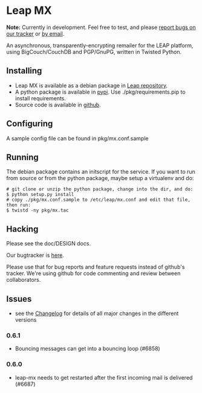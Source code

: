 Leap MX
=======

**Note:** Currently in development. Feel free to test, and please [report bugs
on our tracker](https://we.riseup.net/leap/mx) or [by
email](mailto:discuss@leap.se).

An asynchronous, transparently-encrypting remailer for the LEAP platform,
using BigCouch/CouchDB and PGP/GnuPG, written in Twisted Python.

## Installing

  * Leap MX is available as a debian package in [Leap
    repository](http://deb.leap.se/repository/).
  * A python package is available in
    [pypi](https://pypi.python.org/pypi/leap.mx). Use ./pkg/requirements.pip
    to install requirements.
  * Source code is available in [github](https://github.com/leapcode/leap_mx).

## Configuring

A sample config file can be found in pkg/mx.conf.sample

## Running

The debian package contains an initscript for the service. If you want to run
from source or from the python package, maybe setup a virtualenv and do:

~~~
# git clone or unzip the python package, change into the dir, and do:
$ python setup.py install
# copy ./pkg/mx.conf.sample to /etc/leap/mx.conf and edit that file, then run:
$ twistd -ny pkg/mx.tac
~~~

## Hacking

Please see the doc/DESIGN docs.

Our bugtracker is [here](https://leap.se/code/projects/mx).

Please use that for bug reports and feature requests instead of github's
tracker. We're using github for code commenting and review between
collaborators.

## Issues

* see the [Changelog](./CHANGELOG) for details of all major changes in the different versions

### 0.6.1

* Bouncing messages can get into a bouncing loop (#6858)

### 0.6.0

* leap-mx needs to get restarted after the first incoming mail is delivered (#6687)
